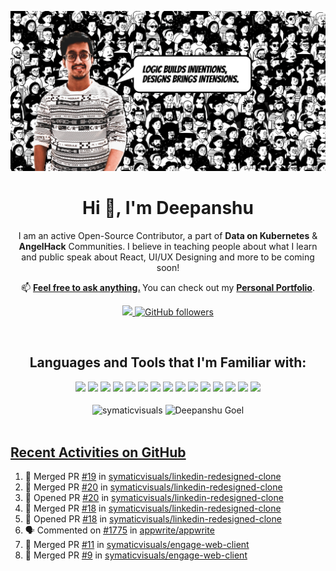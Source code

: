 <a href="https://www.deepanshuweb.in" target="_blank"><img src="https://github.com/symaticvisuals/symaticvisuals/blob/main/assets/banner-deepanshu.gif?raw=true" /></a>

<h1 align="center"><b>Hi 👋, I'm Deepanshu</b></h1>
<p align="center">I am an active Open-Source Contributor, a part of <b>Data on Kubernetes</b> & <b>AngelHack</b> Communities. I believe in teaching people about what I learn and public speak about React, UI/UX Designing and more to be coming soon!</p>

<p align="center">📫 <b><a href="https://u6z4fs1b3g3.typeform.com/to/SSXqwLJC">Feel free to ask anything.</a> </b> You can check out my <a href="http://deepanshuweb.in/"><b>Personal Portfolio</b></a>.</p>
<p align="center">
  <a href="https://twitter.com/thedeepanshuweb">
    <img src="https://img.shields.io/twitter/follow/thedeepanshuweb?label=Twitter&logo=twitter&style=for-the-badge&color=white" />
  </a>
    <a href="https://github.com/symaticvisuals">
  <img alt="GitHub followers" src="https://img.shields.io/github/followers/symaticvisuals?style=for-the-badge"></a>
</p>

<br>

<h2 align="center">Languages and Tools that I'm Familiar with:</h2>
<div align="center">
<img src="https://img.shields.io/badge/java-%23ED8B00.svg?style=for-the-badge&logo=java&logoColor=white">
<img src="https://img.shields.io/badge/javascript-%23323330.svg?style=for-the-badge&logo=javascript&logoColor=%23F7DF1E">
<img src="https://img.shields.io/badge/css3-%231572B6.svg?style=for-the-badge&logo=css3&logoColor=white">
<img src="https://img.shields.io/badge/bootstrap-%23563D7C.svg?style=for-the-badge&logo=bootstrap&logoColor=white">
<img src="https://img.shields.io/badge/django-%23092E20.svg?style=for-the-badge&logo=django&logoColor=white">
<img src="https://img.shields.io/badge/express.js-%23404d59.svg?style=for-the-badge&logo=express&logoColor=%2361DAFB">
<img src="https://img.shields.io/badge/Next-black?style=for-the-badge&logo=next.js&logoColor=white">
<img src="https://img.shields.io/badge/react-%2320232a.svg?style=for-the-badge&logo=react&logoColor=%2361DAFB">
<img src="https://img.shields.io/badge/spring-%236DB33F.svg?style=for-the-badge&logo=spring&logoColor=white">
<img src="https://img.shields.io/badge/Adobe%20XD-470137?style=for-the-badge&logo=Adobe%20XD&logoColor=#FF61F6">
<img src="https://img.shields.io/badge/figma-%23F24E1E.svg?style=for-the-badge&logo=figma&logoColor=white">
<img src="https://img.shields.io/badge/netlify-%23000000.svg?style=for-the-badge&logo=netlify&logoColor=#00C7B7">
<img src="https://img.shields.io/badge/MongoDB-%234ea94b.svg?style=for-the-badge&logo=mongodb&logoColor=white">
<img src="https://img.shields.io/badge/PostgreSQL-%23343434.svg?style=for-the-badge&logo=postgres&logoColor=white">
<img src="https://img.shields.io/badge/firebase-%23039BE5.svg?style=for-the-badge&logo=firebase">
</div>

<br>

<div align="center">
<img align="center" src="https://github-readme-streak-stats.herokuapp.com?user=symaticvisuals&theme=react" alt="symaticvisuals" width="48%"/>
<img src="https://github-readme-stats.vercel.app/api?username=symaticvisuals&show_icons=true&theme=react&count_private=true&include_all_commits=true" alt="Deepanshu Goel" align="center" width="48%"/>
</div>

<br>

## <a href="https://github.com/symaticvisuals">Recent Activities on GitHub</a>

<!--START_SECTION:activity-->

1. 🎉 Merged PR [#19](https://github.com/symaticvisuals/linkedin-redesigned-clone/pull/19) in [symaticvisuals/linkedin-redesigned-clone](https://github.com/symaticvisuals/linkedin-redesigned-clone)
2. 🎉 Merged PR [#20](https://github.com/symaticvisuals/linkedin-redesigned-clone/pull/20) in [symaticvisuals/linkedin-redesigned-clone](https://github.com/symaticvisuals/linkedin-redesigned-clone)
3. 💪 Opened PR [#20](https://github.com/symaticvisuals/linkedin-redesigned-clone/pull/20) in [symaticvisuals/linkedin-redesigned-clone](https://github.com/symaticvisuals/linkedin-redesigned-clone)
4. 🎉 Merged PR [#18](https://github.com/symaticvisuals/linkedin-redesigned-clone/pull/18) in [symaticvisuals/linkedin-redesigned-clone](https://github.com/symaticvisuals/linkedin-redesigned-clone)
5. 💪 Opened PR [#18](https://github.com/symaticvisuals/linkedin-redesigned-clone/pull/18) in [symaticvisuals/linkedin-redesigned-clone](https://github.com/symaticvisuals/linkedin-redesigned-clone)
3. 🗣 Commented on [#1775](https://github.com/appwrite/appwrite/issues/1775) in
   [appwrite/appwrite](https://github.com/appwrite/appwrite)
4. 🎉 Merged PR
   [#11](https://github.com/symaticvisuals/engage-web-client/pull/11) in
   [symaticvisuals/engage-web-client](https://github.com/symaticvisuals/engage-web-client)
5. 🎉 Merged PR [#9](https://github.com/symaticvisuals/engage-web-client/pull/9)
in
[symaticvisuals/engage-web-client](https://github.com/symaticvisuals/engage-web-client)
<!--END_SECTION:activity-->
